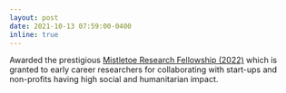 ```yaml
---
layout: post
date: 2021-10-13 07:59:00-0400
inline: true
---
```


Awarded the prestigious <a href="https://www.momentalfound.org/mistletoe-research-fellowship">Mistletoe Research Fellowship (2022)</a>  which is granted to early career researchers for collaborating with start-ups and non-profits having high social and humanitarian impact.
